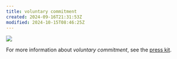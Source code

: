 ```yaml
---
title: voluntary commitment
created: 2024-09-16T21:31:53Z
modified: 2024-10-15T08:46:25Z
---
```


<div class="banner">

![](../blog/20230915034939-hero.jpg)

</div>

For more information about _voluntary commitment_, see the [press kit](../press-kits/voluntary-commitment.md).
